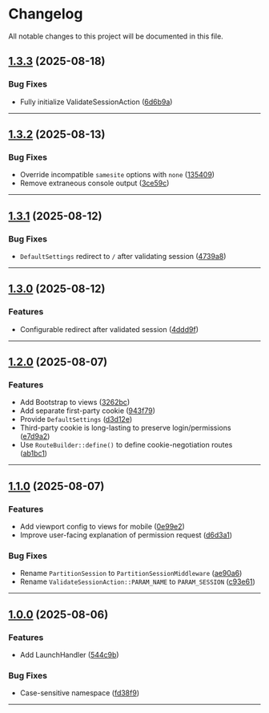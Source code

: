 <!--- BEGIN HEADER -->
# Changelog

All notable changes to this project will be documented in this file.
<!--- END HEADER -->

## [1.3.3](https://github.com/groton-school/slim-lti-partitioned-session/compare/v1.3.2...v1.3.3) (2025-08-18)

### Bug Fixes

* Fully initialize ValidateSessionAction ([6d6b9a](https://github.com/groton-school/slim-lti-partitioned-session/commit/6d6b9ad87ba5ab4460f693a6397a2341bebe1ad7))


---

## [1.3.2](https://github.com/groton-school/slim-lti-partitioned-session/compare/v1.3.1...v1.3.2) (2025-08-13)

### Bug Fixes

* Override incompatible `samesite` options with `none` ([135409](https://github.com/groton-school/slim-lti-partitioned-session/commit/13540931cffdda7643c488cd9f4c1c297b8093cd))
* Remove extraneous console output ([3ce59c](https://github.com/groton-school/slim-lti-partitioned-session/commit/3ce59cf7a4bbda91222f9b3132e4ab26d2e85ab6))


---

## [1.3.1](https://github.com/groton-school/slim-lti-partitioned-session/compare/v1.3.0...v1.3.1) (2025-08-12)

### Bug Fixes

* `DefaultSettings` redirect to `/` after validating session ([4739a8](https://github.com/groton-school/slim-lti-partitioned-session/commit/4739a811ae2ee5574bd9ba076e866ef327139717))


---

## [1.3.0](https://github.com/groton-school/slim-lti-partitioned-session/compare/v1.2.0...v1.3.0) (2025-08-12)

### Features

* Configurable redirect after validated session ([4ddd9f](https://github.com/groton-school/slim-lti-partitioned-session/commit/4ddd9fd061e1534f7f3bfe900623e9c1aa009fb2))


---

## [1.2.0](https://github.com/groton-school/slim-lti-partitioned-session/compare/v1.1.0...v1.2.0) (2025-08-07)

### Features

* Add Bootstrap to views ([3262bc](https://github.com/groton-school/slim-lti-partitioned-session/commit/3262bc90fc9b67e5d09c077f0a670b4526b174ce))
* Add separate first-party cookie ([943f79](https://github.com/groton-school/slim-lti-partitioned-session/commit/943f79c93cd36be275e68314bd59a052a7f5dac2))
* Provide `DefaultSettings` ([d3d12e](https://github.com/groton-school/slim-lti-partitioned-session/commit/d3d12e00d0e8a10866f44c922fcb428e1e8f9676))
* Third-party cookie is long-lasting to preserve login/permissions ([e7d9a2](https://github.com/groton-school/slim-lti-partitioned-session/commit/e7d9a2c2131c492119db519c342e423a7b6810d1))
* Use `RouteBuilder::define()` to define cookie-negotiation routes ([ab1bc1](https://github.com/groton-school/slim-lti-partitioned-session/commit/ab1bc1c195f0173bef70edd13f15a384081f2347))


---

## [1.1.0](https://github.com/groton-school/slim-lti-partitioned-session/compare/v1.0.0...v1.1.0) (2025-08-07)

### Features

* Add viewport config to views for mobile ([0e99e2](https://github.com/groton-school/slim-lti-partitioned-session/commit/0e99e26f19caec692f23bd5338d8ff4a0a502eb0))
* Improve user-facing explanation of permission request ([d6d3a1](https://github.com/groton-school/slim-lti-partitioned-session/commit/d6d3a122525c668a8966ab62cc1c5ad34234df70))

### Bug Fixes

* Rename `PartitionSession` to `PartitionSessionMiddleware` ([ae90a6](https://github.com/groton-school/slim-lti-partitioned-session/commit/ae90a66073a12188dae7c84b8630d5857306f619))
* Rename `ValidateSessionAction::PARAM_NAME` to `PARAM_SESSION` ([c93e61](https://github.com/groton-school/slim-lti-partitioned-session/commit/c93e61d0c2863abe6a624f30c7c7e815ca79ee5f))


---

## [1.0.0](https://github.com/groton-school/slim-lti-partitioned-session/compare/e4d134a1a1ae367a7164a8e1d75f0c4646231c38...v1.0.0) (2025-08-06)

### Features

* Add LaunchHandler ([544c9b](https://github.com/groton-school/slim-lti-partitioned-session/commit/544c9b8c4fe43cbacbbc6d6e254ca62467d233c1))

### Bug Fixes

* Case-sensitive namespace ([fd38f9](https://github.com/groton-school/slim-lti-partitioned-session/commit/fd38f9273a6759f0d2db3ffbfd520a181bdcc452))


---

